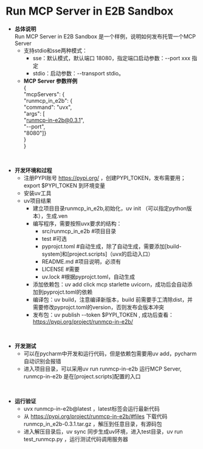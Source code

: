 # Run MCP Server in E2B Sandbox
- __总体说明__  
Run MCP Server in E2B Sandbox 是一个样例，说明如何发布托管一个MCP Server
  - 支持stdio和sse两种模式：
    - sse：默认模式，默认端口 18080，指定端口启动参数：--port xxx 指定
    - stdio：启动参数：--transport stdio。
  - __MCP Server 参数样例__  
  {  
  "mcpServers": {  
  "runmcp_in_e2b": {  
  "command": "uvx",  
  "args": [  
  "runmcp-in-e2b@0.3.1",  
  "--port",  
  "8080"]}  
  }  
  }  
<br>
  
- __开发环境和过程__
  - 注册PYPI账号 https://pypi.org/ ，创建PYPI_TOKEN，发布需要用；export $PYPI_TOKEN 到环境变量
  - 安装uv工具
  - uv项目结果
     - 建立项目目录runmcp_in_e2b,初始化，uv init （可以指定python版本），生成.ven
     - 编写程序，需要按照uvx要求的结构：  
       - src/runmcp_in_e2b  #项目目录  
       - test          #可选  
       - pyprojct.toml #自动生成，除了自动生成，需要添加[build-system]和[project.scripts]（uvx的启动入口） 
       - README.md     #项目说明，必须有  
       - LICENSE       #需要  
       - uv.lock       #根据pyprojct.toml，自动生成  
     - 添加依赖包：uv add click mcp starlette uvicorn，成功后会自动添加到pyprojct.toml的依赖  
     - 编译包：uv build，注意编译新版本，build 前需要手工清除dist，并需要修改pyprojct.toml的version，否则发布会版本冲突
     - 发布包：uv publish --token $PYPI_TOKEN , 成功后查看：https://pypi.org/project/runmcp-in-e2b/
<br>
    
- __开发测试__  
     - 可以在pycharm中开发和运行代码，但是依赖包需要用uv add，pycharm自动识别会报错  
     - 进入项目目录，可以采用uv run runmcp-in-e2b 运行MCP Server, runmcp-in-e2b 是在[project.scripts]配置的入口  
<br>
  
- __运行验证__  
  - uvx runmcp-in-e2b@latest ，latest标签会运行最新代码
  - 从 https://pypi.org/project/runmcp-in-e2b/#files 下载代码 runmcp_in_e2b-0.3.1.tar.gz ，解压到任意目录，有源码包
  - 进入解压目录后，uv sync 同步生成uv环境，进入test目录，uv run test_runmcp.py ，运行测试代码调用服务器